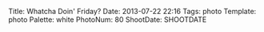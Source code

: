 Title: Whatcha Doin' Friday?
Date: 2013-07-22 22:16
Tags: photo
Template: photo
Palette: white
PhotoNum: 80
ShootDate: SHOOTDATE
